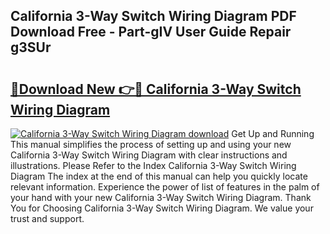 ## California 3-Way Switch Wiring Diagram PDF Download Free - Part-gIV User Guide Repair g3SUr

# <h2><a href="http://dft31v.blite.top/?on=California+3-Way+Switch+Wiring+Diagram">🔗Download New 👉🔴 California 3-Way Switch Wiring Diagram</a></h2>

[![California 3-Way Switch Wiring Diagram download](https://i.imgur.com/lujVjoI.png)](http://dft31v.blite.top/?on=California+3-Way+Switch+Wiring+Diagram)
Get Up and Running This manual simplifies the process of setting up and using your new California 3-Way Switch Wiring Diagram with clear instructions and illustrations. Please Refer to the Index California 3-Way Switch Wiring Diagram The index at the end of this manual can help you quickly locate relevant information. Experience the power of list of features in the palm of your hand with your new California 3-Way Switch Wiring Diagram. Thank You for Choosing California 3-Way Switch Wiring Diagram. We value your trust and support.
